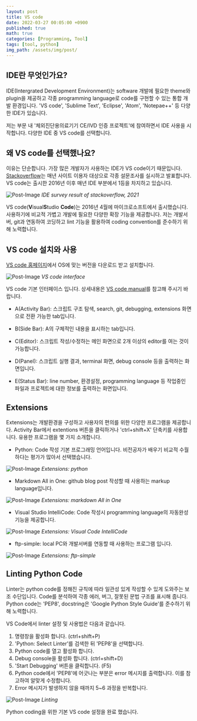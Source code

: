 ```yaml
---
layout: post
title: VS code
date: 2022-03-27 00:05:00 +0900
published: true
math: true
categories: [Programming, Tool]
tags: [tool, python]
img_path: /assets/img/post/
---
```


## IDE란 무엇인가요?

 IDE(Intergrated Development Environment)는 software 개발에 필요한 theme와 plugin을 제공하고 각종 programming language로 code를 구현할 수 있는 통합 개발 환경입니다. 'VS code', 'Sublime Text', 'Eclipse', 'Atom', 'Notepae++' 등 다양한 IDE가 있습니다.

 저는 부문 내 '체외진단용의료기기 CE/IVD 인증 프로젝트'에 참여하면서 IDE 사용을 시작합니다. 다양한 IDE 중 VS code를 선택합니다.



## 왜 VS code를 선택했나요?

 이유는 단순합니다. 가장 많은 개발자가 사용하는 IDE가 VS code이기 때문입니다. [Stackoverflow](https://insights.stackoverflow.com/survey/2021#most-popular-technologies-new-collab-tools, "Stackoverflow")는 매년 사이트 이용자 대상으로 각종 설문조사를 실시하고 발표합니다. VS code는 출시한 2016년 이후 매년 IDE 부분에서 1등을 차지하고 있습니다.


 ![Post-Image](VScode_IDE-survey.png)
 _IDE survey result of stackoverflow, 2021_

 VS code(**V**isual**S**tudio **Code**)는 2016년 4월에 마이크로소프트에서 출시했습니다.  사용하기에 비교적 가볍고 개발에 필요한 다양한 확장 기능을 제공합니다. 저는 개발서버, git과 연동하여 코딩하고 lint 기능을 활용하여 coding convention를 준수하기 위해 노력합니다.



## VS code 설치와 사용

 [VS code 홈페이지](https://code.visualstudio.com/, "VS code 홈페이지")에서 OS에 맞는 버전을 다운로드 받고 설치합니다.

 ![Post-Image](VScode_UI.png)
 _VS code interface_

 VS code 기본 인터페이스 입니다. 상세내용은 [VS code manual](https://code.visualstudio.com/docs, "VS code manual")를 참고해 주시기 바랍니다.

 + A(Activity Bar): 스크립트 구조 탐색, search, git, debugging, extensions 화면으로 전환 가능한 tab입니다.
 
 + B(Side Bar): A의 구체적인 내용을 표시하는 tab입니다.

 + C(Editor): 스크립트 작성/수정하는 메인 화면으로 2개 이상의 editor를 여는 것이 가능합니다.

 + D(Panel): 스크립트 실행 결과, terminal 화면, debug console 등을 출력하는 화면입니다.

 + E(Status Bar): line number, 환경설정, programming language 등 작업중인 파일과 프로젝트에 대한 정보를 출력하는 화면입니다.



## Extensions

 Extensions는 개발환경을 구성하고 사용자의 편의를 위한 다양한 프로그램을 제공합니다. Activity Bar에서 extentions 버튼을 클릭하거나 'ctrl+shift+X' 단축키를 사용합니다. 유용한 프로그램을 몇 가지 소개합니다.

 + Python: Code 작성 기본 프로그래밍 언어입니다. 비전공자가 배우기 비교적 수월하다는 평가가 많아서 선택했습니다.

 ![Post-Image](VScode_extension_python.png)
 _Extensions: python_

 + Markdown All in One: github blog post 작성할 때 사용하는 markup language입니다.

 ![Post-Image](VScode_extension_md.png)
 _Extensions: markdown All in One_

 + Visual Studio IntelliCode: Code 작성시 programming language의 자동완성 기능을 제공합니다.

 ![Post-Image](VScode_extension_intellicode.png)
 _Extensions: Visual Code IntelliCode_

 + ftp-simple: local PC와 개발서버를 연동할 때 사용하는 프로그램 입니다.

 ![Post-Image](VScode_extension_ftpsimple.png)
 _Extensions: ftp-simple_



## Linting Python Code

 Linter는 python code를 정해진 규칙에 따라 일관성 있게 작성할 수 있게 도와주는 보조 수단입니다. Code를 분석하여 각종 에러, 버그, 잘못된 문법 구조를 표시해 줍니다. Python code는 'PEP8', docstring은 'Google Python Style Guide'를 준수하기 위해 노력합니다.

 VS Code에서 linter 설정 및 사용법은 다음과 같습니다.

 1. 명령창을 활성화 합니다. (ctrl+shift+P)
 2. 'Python: Select Linter'를 검색한 뒤 'PEP8'을 선택합니다.
 3. Python code를 열고 활성화 합니다.
 4. Debug console을 활성화 합니다. (ctrl+shift+D)
 5. 'Start Debugging' 버튼을 클릭합니다. (F5)
 6. Python code에서 'PEP8'에 어긋나는 부분은 error 메시지를 출력합니다. 이를 참고하여 알맞게 수정합니다.
 7. Error 메시지가 발생하지 않을 때까지 5~6 과정을 반복합니다.

 ![Post-Image](VScode_lint.gif)
 _Linting_


 Python coding을 위한 기본 VS code 설정을 완료 했습니다.